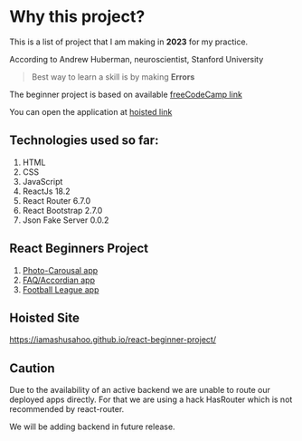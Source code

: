 # Why this project?

This is a list of project that I am making in **2023** for my practice.

According to Andrew Huberman, neuroscientist, Stanford University

> Best way to learn a skill is by making **Errors**

The beginner project is based on available [freeCodeCamp link](https://www.freecodecamp.org/news/react-projects-for-beginners-easy-ideas-with-code/)

You can open the application at [hoisted link](https://iamashusahoo.github.io/react-beginner-project/)

## Technologies used so far:

1. HTML
2. CSS
3. JavaScript
4. ReactJs 18.2
5. React Router 6.7.0
6. React Bootstrap 2.7.0
7. Json Fake Server 0.0.2

## React Beginners Project

1. [Photo-Carousal app](https://github.com/iAmAshuSahoo/react-beginner-project/tree/main/src/components/apps/photo-carousalApp)
2. [FAQ/Accordian app](https://github.com/iAmAshuSahoo/react-beginner-project/tree/main/src/components/apps/faqApp)
3. [Football League app](https://github.com/iAmAshuSahoo/react-beginner-project/tree/main/src/components/apps/Intermediate/FootballMatch)

## Hoisted Site

https://iamashusahoo.github.io/react-beginner-project/

## Caution

Due to the availability of an active backend we are unable to route our deployed apps directly. For that we are using a hack HasRouter which is not recommended by react-router.

We will be adding backend in future release.
